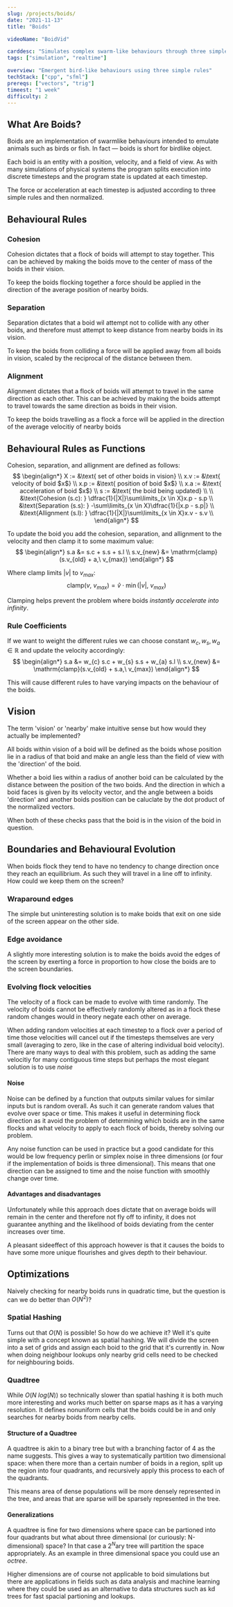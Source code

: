 ```yaml
---
slug: /projects/boids/
date: "2021-11-13"
title: "Boids"

videoName: "BoidVid"

carddesc: "Simulates complex swarm-like behaviours through three simple rules. An example of emergent behaviour."
tags: ["simulation", "realtime"]

overview: "Emergent bird-like behaviours using three simple rules"
techStack: ["cpp", "sfml"]
prereqs: ["vectors", "trig"]
timeest: "1 week"
difficulty: 2
---
```


## What Are Boids?
Boids are an implementation of swarmlike behaviours intended to emulate animals such as birds or fish. In fact &#8212; boids is short for birdlike object.

Each boid is an entity with a position, velocity, and a field of view. As with many simulations of physical systems the program splits execution into discrete timesteps and the program state is updated at each timestep.

The force or acceleration at each timestep is adjusted according to three simple rules and then normalized.

## Behavioural Rules
### Cohesion
Cohesion dictates that a flock of boids will attempt to stay together. This can be achieved by making the boids move to the center of mass of the boids in their vision.

To keep the boids flocking together a force should be applied in the direction of the average position of nearby boids.

### Separation
Separation dictates that a boid wil attempt not to collide with any other boids, and therefore must attempt to keep distance from nearby boids in its vision.

To keep the boids from colliding a force will be applied away from all boids in vision, scaled by the reciprocal of the distance between them.

### Alignment
Alignment dictates that a flock of boids will attempt to travel in the same direction as each other. This can be achieved by making the boids attempt to travel towards the same direction as boids in their vision.

To keep the boids travelling as a flock a force will be applied in the direction of the average velocitiy of nearby boids

## Behavioural Rules as Functions
Cohesion, separation, and allignment are defined as follows:
$$
\begin{align*}
X := &\text{ set of other boids in vision} \\
x.v := &\text{ velocity of boid $x$} \\
x.p := &\text{ position of boid $x$} \\
x.a := &\text{ acceleration of boid $x$} \\
s := &\text{ the boid being updated} \\
\\
&\text{Cohesion (s.c): }   \dfrac{1}{|X|}\sum\limits_{x \in X}x.p - s.p \\
&\text{Separation (s.s): } -\sum\limits_{x \in X}\dfrac{1}{|x.p - s.p|} \\
&\text{Allignment (s.l): } \dfrac{1}{|X|}\sum\limits_{x \in X}x.v - s.v \\
\end{align*}
$$

To update the boid you add the cohesion, separation, and allignment to the velocity and then clamp it to some maximum value:
$$
\begin{align*}
s.a &= s.c + s.s + s.l \\
s.v_{new} &= \mathrm{clamp}(s.v_{old} + a,\ v_{max})
\end{align*}
$$

Where $\mathrm{clamp}$ limits $|v|$ to $v_{max}$:
$$
\mathrm{clamp}(v,\ v_{max}) = \hat{v} \cdot \min(|v|,\ v_{max})
$$

Clamping helps prevent the problem where boids *instantly accelerate into infinity*.

### Rule Coefficients
If we want to weight the different rules we can choose constant $w_{c}, w_{s}, w_{a} \in \mathbb{R}$ and update the velocity accordingly:
$$
\begin{align*}
s.a &= w_{c} s.c + w_{s} s.s + w_{a} s.l \\
s.v_{new} &= \mathrm{clamp}(s.v_{old} + s.a,\ v_{max})
\end{align*}
$$

This will cause different rules to have varying impacts on the behaviour of the boids.

## Vision
The term 'vision' or 'nearby' make intuitive sense but how would they actually be implemented?

All boids within vision of a boid will be defined as the boids whose position lie in a radius of that boid and make an angle less than the field of view with the 'direction' of the boid. 

Whether a boid lies within a radius of another boid can be calculated by the distance between the position of the two boids. And the direction in which a boid faces is given by its velocity vector, and the angle between a boids 'direction' and another boids position can be caluclate by the dot product of the normalized vectors.

When both of these checks pass that the boid is in the vision of the boid in question.

## Boundaries and Behavioural Evolution
When boids flock they tend to have no tendency to change direction once they reach an equilibrium. As such they will travel in a line off to infinity. How could we keep them on the screen?

### Wraparound edges
The simple but uninteresting solution is to make boids that exit on one side of the screen appear on the other side.

### Edge avoidance
A slightly more interesting solution is to make the boids avoid the edges of the screen by exerting a force in proportion to how close the boids are to the screen boundaries.

### Evolving flock velocities
The velocity of a flock can be made to evolve with time randomly. The velocity of boids cannot be effectively randomly altered as in a flock these random changes would in theory negate each other on average.

When adding random velocities at each timestep to a flock over a period of time those velocities will cancel out if the timesteps themselves are very small (averaging to zero, like in the case of altering individual boid velocity). There are many ways to deal with this problem, such as adding the same velocitiy for many contiguous time steps but perhaps the most elegant solution is to use *noise*

#### Noise
Noise can be defined by a function that outputs similar values for similar inputs but is random overall. As such it can generate random values that evolve over space or time. This makes it useful in determining flock direction as it avoid the problem of determining which boids are in the same flocks and what velocity to apply to each flock of boids, thereby solving our problem.

Any noise function can be used in practice but a good candidate for this would be low frequency perlin or simplex noise in three dimensions (or four if the implementation of boids is three dimensional). This means that one direction can be assigned to time and the noise function with smoothly change over time.

#### Advantages and disadvantages
Unfortunately while this approach does dictate that on average boids will remain in the center and therefore not fly off to infinity, it does not guarantee anything and the likelihood of boids deviating from the center increases over time.

A pleasant sideeffect of this approach however is that it causes the boids to have some more unique flourishes and gives depth to their behaviour.

## Optimizations
Naively checking for nearby boids runs in quadratic time, but the question is can we do better than $O(N^{2})$?

### Spatial Hashing
Turns out that $O(N)$ is possible! So how do we achieve it? Well it's quite simple with a concept known as spatial hashing. We will divide the screen into a set of grids and assign each boid to the grid that it's currently in. Now when doing neighbour lookups only nearby grid cells need to be checked for neighbouring boids.

### Quadtree
While $O(N\ log(N))$ so technically slower than spatial hashing it is both much more interesting and works much better on sparse maps as it has a varying resolution. It defines nonuniform cells that the boids could be in and only searches for nearby boids from nearby cells.

#### Structure of a Quadtree
A quadtree is akin to a binary tree but with a branching factor of 4 as the name suggests. This gives a way to systematically partition two dimensional space: when there more than a certain number of boids in a region, split up the region into four quadrants, and recursively apply this process to each of the quadrants.

This means area of dense populations will be more densely represented in the tree, and areas that are sparse will be sparsely represented in the tree.

#### Generalizations
A quadtree is fine for two dimensions where space can be partioned into four quadrants but what about three dimensional (or curiously: N-dimensional) space? In that case a $2^{N}$ary tree will partition the space appropriately. As an example in three dimensional space you could use an *octree*.

Higher dimensions are of course not applicable to boid simulations but there are applications in fields such as data analysis and machine learning where they could be used as an alternative to data structures such as kd trees for fast spacial partioning and lookups.
